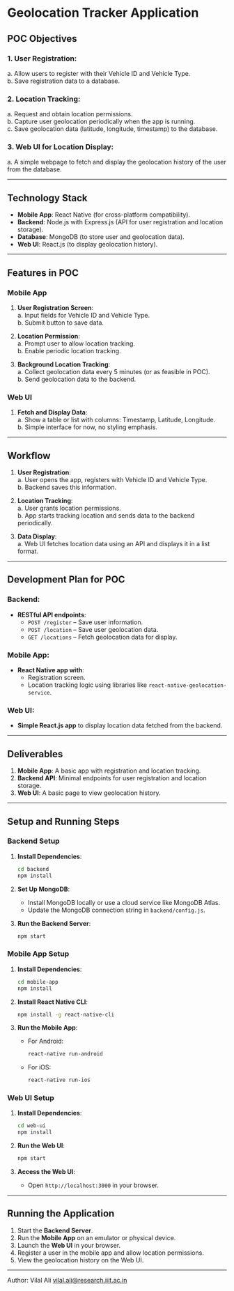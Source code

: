 # Geolocation Tracker Application

## POC Objectives

### 1. User Registration:
   a. Allow users to register with their Vehicle ID and Vehicle Type.  
   b. Save registration data to a database.  

### 2. Location Tracking:
   a. Request and obtain location permissions.  
   b. Capture user geolocation periodically when the app is running.  
   c. Save geolocation data (latitude, longitude, timestamp) to the database.  

### 3. Web UI for Location Display:
   a. A simple webpage to fetch and display the geolocation history of the user from the database.  

---

## Technology Stack
- **Mobile App**: React Native (for cross-platform compatibility).  
- **Backend**: Node.js with Express.js (API for user registration and location storage).  
- **Database**: MongoDB (to store user and geolocation data).  
- **Web UI**: React.js (to display geolocation history).  

---

## Features in POC

### Mobile App
1. **User Registration Screen**:  
   a. Input fields for Vehicle ID and Vehicle Type.  
   b. Submit button to save data.  

2. **Location Permission**:  
   a. Prompt user to allow location tracking.  
   b. Enable periodic location tracking.  

3. **Background Location Tracking**:  
   a. Collect geolocation data every 5 minutes (or as feasible in POC).  
   b. Send geolocation data to the backend.  

### Web UI
1. **Fetch and Display Data**:  
   a. Show a table or list with columns: Timestamp, Latitude, Longitude.  
   b. Simple interface for now, no styling emphasis.  

---

## Workflow
1. **User Registration**:  
   a. User opens the app, registers with Vehicle ID and Vehicle Type.  
   b. Backend saves this information.  

2. **Location Tracking**:  
   a. User grants location permissions.  
   b. App starts tracking location and sends data to the backend periodically.  

3. **Data Display**:  
   a. Web UI fetches location data using an API and displays it in a list format.  

---

## Development Plan for POC

### Backend:
- **RESTful API endpoints**:  
  - `POST /register` – Save user information.  
  - `POST /location` – Save user geolocation data.  
  - `GET /locations` – Fetch geolocation data for display.  

### Mobile App:
- **React Native app with**:  
  - Registration screen.  
  - Location tracking logic using libraries like `react-native-geolocation-service`.  

### Web UI:
- **Simple React.js app** to display location data fetched from the backend.  

---

## Deliverables
1. **Mobile App**: A basic app with registration and location tracking.  
2. **Backend API**: Minimal endpoints for user registration and location storage.  
3. **Web UI**: A basic page to view geolocation history.  

---

## Setup and Running Steps

### Backend Setup
1. **Install Dependencies**:  
   ```bash
   cd backend
   npm install
   ```

2. **Set Up MongoDB**:  
   - Install MongoDB locally or use a cloud service like MongoDB Atlas.  
   - Update the MongoDB connection string in `backend/config.js`.  

3. **Run the Backend Server**:  
   ```bash
   npm start
   ```

### Mobile App Setup
1. **Install Dependencies**:  
   ```bash
   cd mobile-app
   npm install
   ```

2. **Install React Native CLI**:  
   ```bash
   npm install -g react-native-cli
   ```

3. **Run the Mobile App**:  
   - For Android:  
     ```bash
     react-native run-android
     ```  
   - For iOS:  
     ```bash
     react-native run-ios
     ```

### Web UI Setup
1. **Install Dependencies**:  
   ```bash
   cd web-ui
   npm install
   ```

2. **Run the Web UI**:  
   ```bash
   npm start
   ```

3. **Access the Web UI**:  
   - Open `http://localhost:3000` in your browser.  

---

## Running the Application
1. Start the **Backend Server**.  
2. Run the **Mobile App** on an emulator or physical device.  
3. Launch the **Web UI** in your browser.  
4. Register a user in the mobile app and allow location permissions.  
5. View the geolocation history on the Web UI.  


---
Author: Vilal Ali
vilal.ali@research.iiit.ac.in
